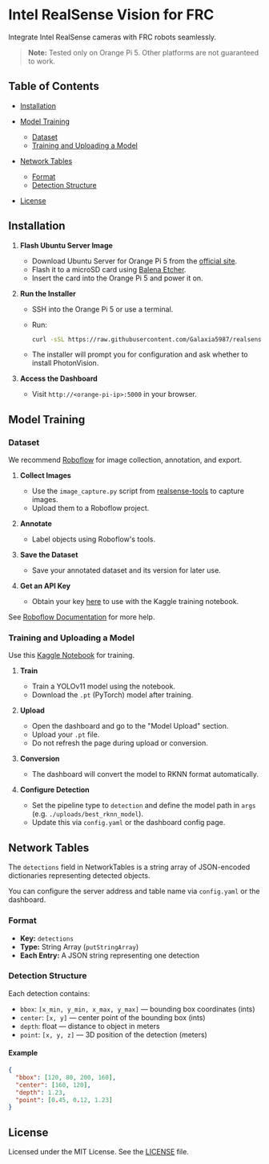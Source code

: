 # Intel RealSense Vision for FRC

Integrate Intel RealSense cameras with FRC robots seamlessly.

> **Note:** Tested only on Orange Pi 5. Other platforms are not guaranteed to work.

## Table of Contents

* [Installation](#installation)
* [Model Training](#model-training)

  * [Dataset](#dataset)
  * [Training and Uploading a Model](#training-and-uploading-a-model)
* [Network Tables](#network-tables)

  * [Format](#format)
  * [Detection Structure](#detection-structure)
* [License](#license)

## Installation

1. **Flash Ubuntu Server Image**

   * Download Ubuntu Server for Orange Pi 5 from the [official site](http://www.orangepi.org/html/hardWare/computerAndMicrocontrollers/service-and-support/Orange-pi-5.html).
   * Flash it to a microSD card using [Balena Etcher](https://www.balena.io/etcher/).
   * Insert the card into the Orange Pi 5 and power it on.

2. **Run the Installer**

   * SSH into the Orange Pi 5 or use a terminal.
   * Run:

     ```bash
     curl -sSL https://raw.githubusercontent.com/Galaxia5987/realsense-vision/refs/heads/main/install.sh | bash
     ```
   * The installer will prompt you for configuration and ask whether to install PhotonVision.

3. **Access the Dashboard**

   * Visit `http://<orange-pi-ip>:5000` in your browser.

## Model Training

### Dataset

We recommend [Roboflow](https://roboflow.com/) for image collection, annotation, and export.

1. **Collect Images**

   * Use the `image_capture.py` script from [realsense-tools](https://github.com/Galaxia5987/realsense-tools) to capture images.
   * Upload them to a Roboflow project.

2. **Annotate**

   * Label objects using Roboflow's tools.

3. **Save the Dataset**

   * Save your annotated dataset and its version for later use.

4. **Get an API Key**

   * Obtain your key [here](https://app.roboflow.com/settings/api) to use with the Kaggle training notebook.

See [Roboflow Documentation](https://docs.roboflow.com/) for more help.

### Training and Uploading a Model

Use this [Kaggle Notebook](https://www.kaggle.com/code/adarwas/yolov11-traning) for training.

1. **Train**

   * Train a YOLOv11 model using the notebook.
   * Download the `.pt` (PyTorch) model after training.

2. **Upload**

   * Open the dashboard and go to the "Model Upload" section.
   * Upload your `.pt` file.
   * Do not refresh the page during upload or conversion.

3. **Conversion**

   * The dashboard will convert the model to RKNN format automatically.

4. **Configure Detection**

   * Set the pipeline type to `detection` and define the model path in `args` (e.g. `./uploads/best_rknn_model`).
   * Update this via `config.yaml` or the dashboard config page.

## Network Tables

The `detections` field in NetworkTables is a string array of JSON-encoded dictionaries representing detected objects.

You can configure the server address and table name via `config.yaml` or the dashboard.

### Format

* **Key:** `detections`
* **Type:** String Array (`putStringArray`)
* **Each Entry:** A JSON string representing one detection

### Detection Structure

Each detection contains:

* `bbox`: `[x_min, y_min, x_max, y_max]` — bounding box coordinates (ints)
* `center`: `[x, y]` — center point of the bounding box (ints)
* `depth`: float — distance to object in meters
* `point`: `[x, y, z]` — 3D position of the detection (meters)

#### Example

```json
{
  "bbox": [120, 80, 200, 160],
  "center": [160, 120],
  "depth": 1.23,
  "point": [0.45, 0.12, 1.23]
}
```

## License

Licensed under the MIT License. See the [LICENSE](LICENSE) file.